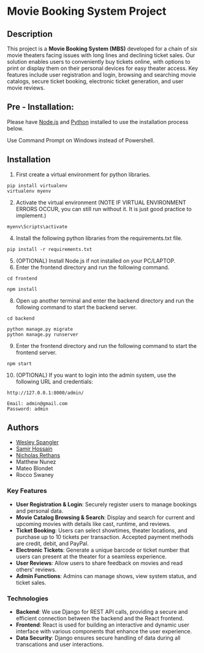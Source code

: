 # Movie Booking System Project

## Description

This project is a **Movie Booking System (MBS)** developed for a chain of six movie theaters
facing issues with long lines and declining ticket sales. Our solution enables users to conveniently
buy tickets online, with options to print or display them on their personal devices for easy theater access.
Key features include user registration and login, browsing and searching movie catalogs, secure ticket booking,
electronic ticket generation, and user movie reviews.

## Pre - Installation:

Please have [Node.js](https://nodejs.org/en) and [Python](https://python.org/) installed to use the installation process below.

Use Command Prompt on Windows instead of Powershell.

## Installation

1. First create a virtual environment for python libraries.

```
pip install virtualenv
virtualenv myenv
```

2. Activate the virtual environment (NOTE IF VIRTUAL ENVIRONMENT ERRORS OCCUR, you can still run without it. It is just good practice to implement.)

```
myenv\Scripts\activate
```

4. Install the following python libraries from the requirements.txt file.

```
pip install -r requirements.txt
```

5. (OPTIONAL) Install Node.js if not installed on your PC/LAPTOP.
6. Enter the frontend directory and run the following command.

```
cd frontend
```

```
npm install 
```

8. Open up another terminal and enter the backend directory and run the following command to start the backend server.

```
cd backend
```

```
python manage.py migrate
python manage.py runserver
```

9. Enter the frontend directory and run the following command to start the frontend server.

```
npm start
```

10. (OPTIONAL) If you want to login into the admin system, use the following URL and credentials:

```
http://127.0.0.1:8000/admin/

Email: admin@gmail.com
Password: admin
```

## Authors

- [Wesley Spangler](https://github.com/InfiniteWes)
- [Samir Hossain](https://github.com/SamirHossain099)
- [Nicholas Rethans](https://github.com/nrethans)
- Matthew Nunez
- Mateo Blondet
- Rocco Swaney

### Key Features

- **User Registration & Login**: Securely register users to manage bookings and personal data.
- **Movie Catalog Browsing & Search**: Display and search for current and upcoming movies with
  details like cast, runtime, and reviews.
- **Ticket Booking**: Users can select showtimes, theater locations, and purchase up to 10 tickets
  per transaction. Accepted payment methods are credit, debit, and PayPal.
- **Electronic Tickets**: Generate a unique barcode or ticket number that users can present at
  the theater for a seamless experience.
- **User Reviews**: Allow users to share feedback on movies and read others' reviews.
- **Admin Functions**: Admins can manage shows, view system status, and ticket sales.

### Technologies

- **Backend**: We use Django for REST API calls, providing a secure and efficient connection
  between the backend and the React frontend.
- **Frontend**: React is used for building an interactive and dynamic user interface with various
  components that enhance the user experience.
- **Data Security**: Django ensures secure handling of data during all transcations and user interactions.
